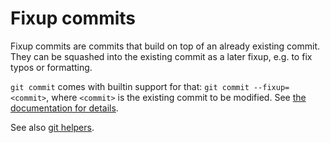 # Fixup commits

Fixup commits are commits that build on top of an already existing commit.
They can be squashed into the existing commit as a later fixup, e.g. to fix typos or formatting.

`git commit` comes with builtin support for that: `git commit --fixup=<commit>`, 
where `<commit>` is the existing commit to be modified.
See [the documentation for details][man].

See also [git helpers][helpers].

[man]: https://git-scm.com/docs/git-commit#Documentation/git-commit.txt---fixupamendrewordltcommitgt
[helpers]: git-helpers.md

